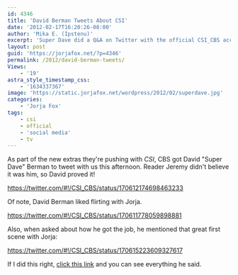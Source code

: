 ```yaml
---
id: 4346
title: 'David Berman Tweets About CSI'
date: '2012-02-17T16:20:26-08:00'
author: 'Mika E. (Ipstenu)'
excerpt: 'Super Dave did a Q&A on Twitter with the official CSI_CBS account.'
layout: post
guid: 'https://jorjafox.net/?p=4346'
permalink: /2012/david-berman-tweets/
Views:
    - '19'
astra_style_timestamp_css:
    - '1634337367'
image: 'https://static.jorjafox.net/wordpress/2012/02/superdave.jpg'
categories:
    - 'Jorja Fox'
tags:
    - csi
    - official
    - 'social media'
    - tv
---
```


As part of the new extras they're pushing with _CSI_, CBS got David "Super Dave" Berman to tweet with us this afternoon. Reader Jeremy didn't believe it was him, so David proved it!

https://twitter.com/#!/CSI_CBS/status/170612174698463233

Of note, David Berman liked flirting with Jorja.

https://twitter.com/#!/CSI_CBS/status/170611778059898881

Also, when asked about how he got the job, he mentioned that great first scene with Jorja:

https://twitter.com/#!/CSI_CBS/status/170615223609327617

If I did this right, <a href="https://twitter.com/#!/search/since%3A2012-02-08%20%22David%22%20from%3ACSI_CBS">click this link</a> and you can see everything he said.
